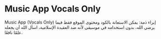 # Music App Vocals Only
 Music App (Vocals Only)
 إبراء ذمة: 
يمكن الاستعانة بالكود ومحتوى الموقع فقط فيما يرضي الله، بدون استخدامه في موسيقى لأنه ضد العقيدة الإسلامية، اسأل الله أن يجعله علمًا نافعًا.

